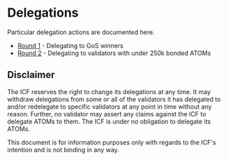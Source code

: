 # Delegations

Particular delegation actions are documented here.

- [Round 1](1-gos) - Delegating to GoS winners
- [Round 2](2-match-small) - Delegating to validators with under 250k bonded
  ATOMs


## Disclaimer

The ICF reserves the right to change its delegations at any time. It may withdraw delegations
from some or all of the validators it has delegated to and/or redelegate to specific validators at any point 
in time without any reason. Further, no validator may assert any claims against the ICF to delegate 
ATOMs to them. The ICF is under no obligation to delegate its ATOMs.

This document is for information purposes only with regards to the ICF's
intention and is not binding in any way. 


